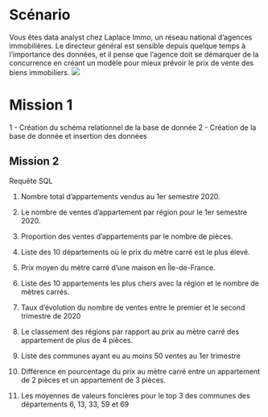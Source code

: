 <h1>Scénario</h1>

Vous êtes data analyst chez Laplace Immo, un réseau national d’agences immobilières. Le directeur général est sensible depuis quelque temps à l’importance des données, et il pense que l’agence doit se démarquer de la concurrence en créant un modèle pour mieux prévoir le prix de vente des biens immobiliers. 
<img src="https://user.oc-static.com/upload/2020/11/24/16062363168182_image1.png">

<h1>Mission 1</h1>
  1 - Création du schéma relationnel de la base de donnée
  2 - Création de la base de donnée et insertion des données
  
<h2>Mission 2 </h2>
Requête SQL
  
  1. Nombre total d’appartements vendus au 1er semestre 2020.
  
  2. Le nombre de ventes d’appartement par région pour le 1er semestre 2020.
  
  3. Proportion des ventes d’appartements par le nombre de pièces.
  
  4. Liste des 10 départements où le prix du mètre carré est le plus élevé.
  
  5. Prix moyen du mètre carré d’une maison en Île-de-France.
  
  6. Liste des 10 appartements les plus chers avec la région et le nombre
  de mètres carrés.
  
  7. Taux d’évolution du nombre de ventes entre le premier et le second
  trimestre de 2020
  
  8. Le classement des régions par rapport au prix au mètre carré des
  appartement de plus de 4 pièces.
  
  9. Liste des communes ayant eu au moins 50 ventes au 1er trimestre
  
  10. Différence en pourcentage du prix au mètre carré entre un
  appartement de 2 pièces et un appartement de 3 pièces.
  
  11. Les moyennes de valeurs foncières pour le top 3 des communes des
  départements 6, 13, 33, 59 et 69
